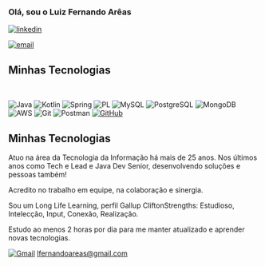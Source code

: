 
  

### Olá, sou o Luiz Fernando Arêas 

  

[![linkedin](https://img.shields.io/badge/LinkedIn-0077B5?style=for-the-badge&logo=linkedin&logoColor=white)](https://in/eliseu-motta-62154a2b7)

[![email](https://img.shields.io/badge/Gmail-D14836?style=for-the-badge&logo=gmail&logoColor=white)](https://lfernandoareas@gmail.com)


## Minhas Tecnologias 

<div style="display: inline_block"><br/>

 ![Java](https://img.shields.io/badge/java-%23ED8B00.svg?style=for-the-badge&logo=openjdk&logoColor=white) 
 ![Kotlin](https://img.shields.io/badge/Kotlin-0095D5?&style=for-the-badge&logo=kotlin&logoColor=white)
 ![Spring](https://img.shields.io/badge/spring-%236DB33F.svg?style=for-the-badge&logo=spring&logoColor=white)
 ![PL](https://img.shields.io/badge/PL%2FSQL-FFFFFF?style=for-the-badge&logo=oracle&logoColor=FF0000&labelColor=FFFFFF&color=FF0000)
 ![MySQL](https://img.shields.io/badge/MySQL-00000F?style=for-the-badge&logo=mysql&logoColor=white)
 ![PostgreSQL](https://img.shields.io/badge/PostgreSQL-000?style=for-the-badge&logo=postgresql)
 ![MongoDB](https://img.shields.io/badge/MongoDB-%234ea94b.svg?style=for-the-badge&logo=mongodb&logoColor=white)
 ![AWS](https://img.shields.io/badge/AWS-000.svg?style=for-the-badge&logo=amazon-aws&logoColor=white)
 ![Git](https://img.shields.io/badge/GIT-E44C30?style=for-the-badge&logo=git&logoColor=white)
 ![Postman](https://img.shields.io/badge/Postman-FF6C37.svg?style=for-the-badge&logo=Postman&logoColor=white)
 [![GitHub](https://img.shields.io/badge/GitHub-100000?style=for-the-badge&logo=github&logoColor=white)](https://github.com/lareas)
 
</div>

  
## Minhas Tecnologias 

Atuo na área da Tecnologia da Informação há mais de 25 anos. Nos últimos anos como Tech e Lead e Java Dev Senior, desenvolvendo soluções e pessoas também!

Acredito no trabalho em equipe, na colaboração e sinergia.

Sou um Long Life Learning, perfil Gallup CliftonStrengths: Estudioso, Intelecção, Input, Conexão, Realização.

Estudo ao menos 2 horas por dia para me manter atualizado e aprender novas tecnologias.



[![Gmail](https://img.shields.io/badge/Gmail-333333?style=for-the-badge&logo=gmail&logoColor=red)](mailto:lfernandoareas@gmail.com) lfernandoareas@gmail.com